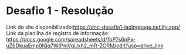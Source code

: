 # Desafio 1 - Resolução
Link do site disponibilizado:https://dnc-desafio1-ladingpage.netlify.app/
Link da planilha de registro de informação: https://docs.google.com/spreadsheets/d/1bP7s6nPx-uZbDkuaEmp0IQq7WtPnjVgUxh2_mR-ZORM/edit?usp=drive_link